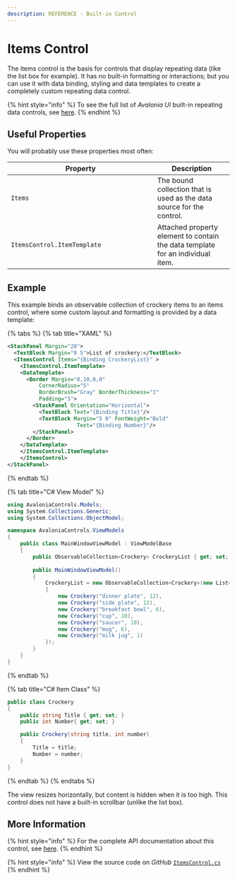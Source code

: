 ```yaml
---
description: REFERENCE - Built-in Control
---
```


# Items Control

The items control is the basis for controls that display repeating data (like the list box for example). It has no built-in formatting or interactions; but you can use it with data binding, styling and data templates to create a completely custom repeating data control.

{% hint style="info" %}
To see the full list of _Avalonia UI_ built-in repeating data controls, see [here](repeating-data-controls.md).&#x20;
{% endhint %}

## Useful Properties

You will probably use these properties most often:

<table><thead><tr><th width="316">Property</th><th>Description</th></tr></thead><tbody><tr><td><code>Items</code></td><td>The bound collection that is used as the data source for the control.</td></tr><tr><td><code>ItemsControl.ItemTemplate</code></td><td>Attached property element to contain the data template for an individual item. </td></tr></tbody></table>

## Example

This example binds an observable collection of crockery items to an items control, where some custom layout and formatting is provided by a data template:&#x20;

{% tabs %}
{% tab title="XAML" %}
```xml
<StackPanel Margin="20">
  <TextBlock Margin="0 5">List of crockery:</TextBlock>
  <ItemsControl Items="{Binding CrockeryList}" >
    <ItemsControl.ItemTemplate>
    <DataTemplate>
      <Border Margin="0,10,0,0"
          CornerRadius="5"
          BorderBrush="Gray" BorderThickness="1"
          Padding="5">
        <StackPanel Orientation="Horizontal">
          <TextBlock Text="{Binding Title}"/>
          <TextBlock Margin="5 0" FontWeight="Bold" 
                      Text="{Binding Number}"/>
        </StackPanel>
      </Border>
    </DataTemplate>
    </ItemsControl.ItemTemplate>
    </ItemsControl>
</StackPanel>
```
{% endtab %}

{% tab title="C# View Model" %}
```csharp
using AvaloniaControls.Models;
using System.Collections.Generic;
using System.Collections.ObjectModel;

namespace AvaloniaControls.ViewModels
{
    public class MainWindowViewModel : ViewModelBase
    {
        public ObservableCollection<Crockery> CrockeryList { get; set; }
        
        public MainWindowViewModel()
        {
            CrockeryList = new ObservableCollection<Crockery>(new List<Crockery>
            {
                new Crockery("dinner plate", 12),
                new Crockery("side plate", 12),
                new Crockery("breakfast bowl", 6),
                new Crockery("cup", 10),
                new Crockery("saucer", 10),
                new Crockery("mug", 6),
                new Crockery("milk jug", 1)
            });    
        }
    }
}
```
{% endtab %}

{% tab title="C# Item Class" %}
```csharp
public class Crockery
{
    public string Title { get; set; }
    public int Number{ get; set; }

    public Crockery(string title, int number)
    {
        Title = title;
        Number = number;
    }
}
```
{% endtab %}
{% endtabs %}

The view resizes horizontally, but content is hidden when it is too high. This control does not have a built-in scrollbar (unlike the list box).

<!--figure><img src="../../.gitbook/assets/items.gif" alt=""><figcaption></figcaption></figure-->

## More Information

{% hint style="info" %}
For the complete API documentation about this control, see [here](http://reference.avaloniaui.net/api/Avalonia.Controls/ItemsControl/).
{% endhint %}

{% hint style="info" %}
View the source code on _GitHub_ [`ItemsControl.cs`](https://github.com/AvaloniaUI/Avalonia/blob/master/src/Avalonia.Controls/ItemsControl.cs)
{% endhint %}



